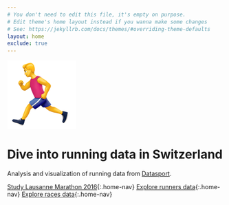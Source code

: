 ```yaml
---
# You don't need to edit this file, it's empty on purpose.
# Edit theme's home layout instead if you wanna make some changes
# See: https://jekyllrb.com/docs/themes/#overriding-theme-defaults
layout: home
exclude: true
---
```


![:runner:](images/runner_emoji.png)

# Dive into running data in Switzerland

Analysis and visualization of running data from [Datasport](http://datasport.com).


[Study Lausanne Marathon 2016](/lausanne){:.home-nav}
[Explore runners data](/runners){:.home-nav}
[Explore races data](/races){:.home-nav}

